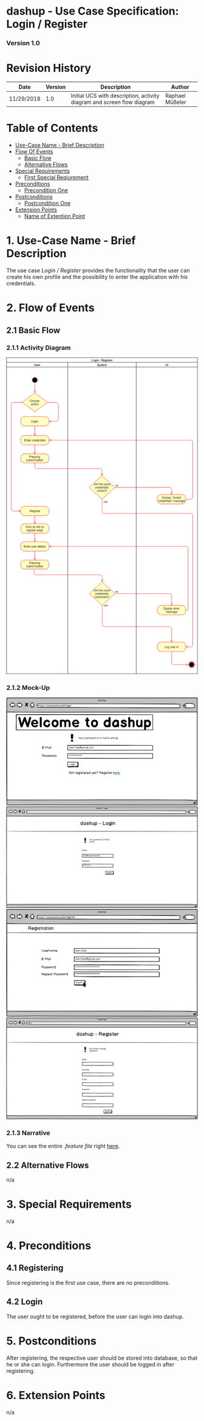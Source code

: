 dashup - Use Case Specification: Login / Register
============================================
### Version 1.0

# Revision History

| Date       | Version | Description                                                            | Author          |
|------------|---------|------------------------------------------------------------------------|-----------------|
| 11/29/2018 |     1.0 | Initial UCS with description, activity diagram and screen flow diagram | Raphael Müßeler |

# Table of Contents

- [Use-Case Name - Brief Description](#1-use-case-name---brief-description) 
- [Flow Of Events](#2-flow-of-events)
    - [Basic Flow](#21-basic-flow)
    - [Alternative Flows](#22-alternative-flows)
- [Special Requirements](#3-special-requirements)
    - [First Special Reqiurement](#31--first-special-requirement-)
- [Preconditions](#4-preconditions)
    - [Precondition One](#41--precondition-one-)
- [Postconditions](#5-postconditions) 
    - [Postcondition One](#51--postcondition-one-) 
- [Extension Points](#6-extension-points)
    - [Name of Extention Point](#61-name-of-extension-point)

# 1. Use-Case Name - Brief Description

The use case _Login / Register_ provides the functionality that the user can create his own profile and the possibility to enter the application with his credentials. 

# 2. Flow of Events

## 2.1 Basic Flow

### 2.1.1 Activity Diagram

<img src="./login_ucs.png" alt="Use case diagram - Login" />

### 2.1.2 Mock-Up

<img src="./mockups/Login.png" alt="Mockup: Login" />
<br />
<img src="./mockups/Login (invalid credentials).png" alt="Mockup: Login (invalid credentials)" />
<br />
<img src="./mockups/Register.png" alt="Mockup: Register" />
<br />
<img src="./mockups/Register (e-Mail already registered).png" alt="Mockup: Register  (e-Mail already registered)" />
<br />

### 2.1.3 Narrative

You can see the entire _.feature file_ right [here](narratives/login_register.feature).

## 2.2 Alternative Flows

n/a

# 3. Special Requirements

n/a

# 4. Preconditions

## 4.1 Registering

Since registering is the first use case, there are no preconditions.

## 4.2 Login

The user ought to be registered, before the user can login into dashup. 

# 5. Postconditions

After registering, the respective user should be stored into database, so that he or she can login. Furthermore the user should be logged in after registering.

# 6. Extension Points

n/a